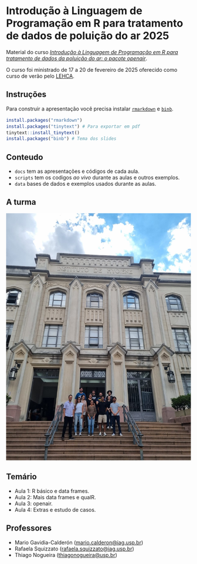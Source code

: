 # Introdução à Linguagem de Programação em R para tratamento de dados de poluição do ar 2025

Material do curso [_Introdução à Linguagem de Programação em R para tratamento de dados da poluição do ar: o pacote openair_](https://www.fsp.usp.br/cverao/index.php/apresentacao.php).

O curso foi ministrado de 17 a 20 de fevereiro de 2025 oferecido como curso de verão pelo [LEHCA](https://www.fsp.usp.br/lehca/author/lehca/).

## Instruções

Para construir a apresentação você precisa instalar [`rmarkdown`](https://alexd106.github.io/intro2R/install_rmarkdown.html) e [`binb`](https://github.com/eddelbuettel/binb/tree/master?tab=readme-ov-file#usage).

```r
install.packages("rmarkdown")
install.packages("tinytext") # Para exportar em pdf
tinytext::install_tinytext() 
install.packages("binb") # Tema dos slides
```

## Conteudo

- `docs` tem as apresentações e códigos de cada aula.
- `scripts` tem os codigos _ao vivo_ durante as aulas e outros exemplos.
- `data` bases de dados e exemplos usados durante as aulas.

## A turma

![](data/photo/turma_2025.jpg)

## Temário

- Aula 1: R básico e data frames.
- Aula 2: Mais data frames e qualR.
- Aula 3: openair.
- Aula 4: Extras e estudo de casos.

## Professores

- Mario Gavidia-Calderón (mario.calderon@iag.usp.br)
- Rafaela Squizzato (rafaela.squizzato@iag.usp.br)
- Thiago Nogueira (thiagonogueira@usp.br)
